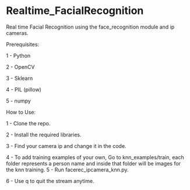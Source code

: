 # Realtime_FacialRecognition
Real time Facial Recognition using the face_recognition module and ip cameras.


Prerequisites:

1 - Python

2 - OpenCV

3 - Sklearn

4 - PIL (pillow)

5 - numpy


How to Use:

1 - Clone the repo.

2 - Install the required libraries.

3 - Find your camera ip and change it in the code.

4 - To add training examples of your own, Go to knn_examples/train,
each folder represents a person name and inside that folder will be images for the knn training.
5 - Run facerec_ipcamera_knn.py.

6 - Use q to quit the stream anytime.

